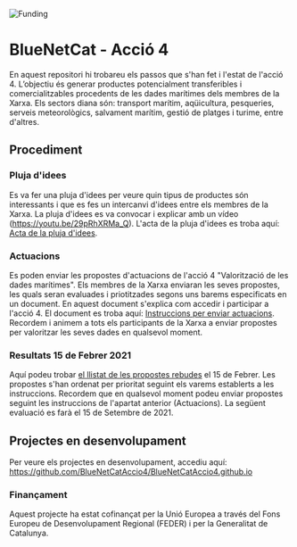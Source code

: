 ![Funding](https://github.com/BlueNetCatAccio4/BlueNetCatAccio4.github.io/blob/main/img/logos.png)
# BlueNetCat - Acció 4
En aquest repositori hi trobareu els passos que s'han fet i l'estat de l'acció 4. L’objectiu és generar productes potencialment transferibles i comercialitzables procedents de les dades marítimes dels membres de la Xarxa. Els sectors diana són: transport marítim, aqüicultura, pesqueries, serveis meteorològics, salvament marítim, gestió de platges i turime, entre d'altres.

## Procediment
### Pluja d'idees
Es va fer una pluja d'idees per veure quin tipus de productes són interessants i que es fes un intercanvi d'idees entre els membres de la Xarxa. La pluja d'idees es va convocar i explicar amb un vídeo (https://youtu.be/29pRhXRMa_Q). L'acta de la pluja d'idees es troba aquí: [Acta de la pluja d'idees](/documents/plujadidees_report.md).

### Actuacions
Es poden enviar les propostes d'actuacions de l'acció 4 "Valorització de les dades marítimes". Els membres de la Xarxa enviaran les seves propostes, les quals seran evaluades i priotitzades segons uns barems especificats en un document. En aquest document s'explica com accedir i participar a l'acció 4. El document es troba aquí: [Instruccions per enviar actuacions](/documents/propostes_actuacions.md). Recordem i animem a tots els participants de la Xarxa a enviar propostes per valoritzar les seves dades en qualsevol moment.

### Resultats 15 de Febrer 2021
Aquí podeu trobar [el llistat de les propostes rebudes](documents/resolucio_actuacions_15_febrer.md) el 15 de Febrer. Les propostes s'han ordenat per prioritat seguint els varems establerts a les instruccions. Recordem que en qualsevol moment podeu enviar propostes seguint les instruccions de l'apartat anterior (Actuacions). La següent evaluació es farà el 15 de Setembre de 2021.

## Projectes en desenvolupament
Per veure els projectes en desenvolupament, accediu aquí: https://github.com/BlueNetCatAccio4/BlueNetCatAccio4.github.io

### Finançament
Aquest projecte ha estat cofinançat per la Unió Europea a través del Fons Europeu de Desenvolupament Regional (FEDER) i per la Generalitat de Catalunya.
